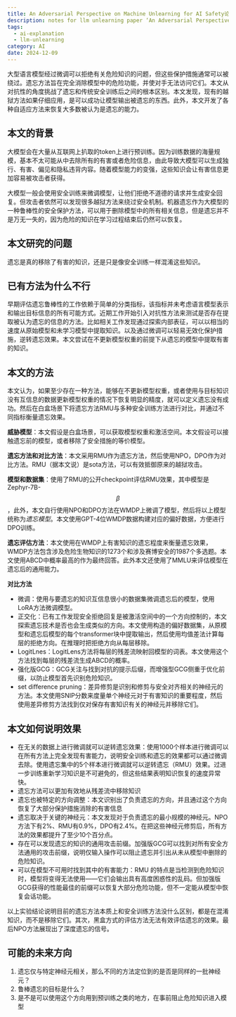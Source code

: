 ```yaml
---
title: An Adversarial Perspective on Machine Unlearning for AI Safety论文阅读笔记
description: notes for llm unlearning paper ‘An Adversarial Perspective on Machine Unlearning for AI Safety’
tags:
  - ai-explanation
  - llm-unlearning
category: AI
date: 2024-12-09
---
```

大型语言模型经过微调可以拒绝有关危险知识的问题，但这些保护措施通常可以被绕过。遗忘方法旨在完全消除模型中的危险功能，并使对手无法访问它们。本文从对抗性的角度挑战了遗忘和传统安全训练后之间的根本区别。本文发现，现有的越狱方法如果仔细应用，是可以成功让模型输出被遗忘的东西。此外，本文开发了各种自适应方法来恢复大多数被认为是遗忘的能力。

## 本文的背景
大模型会在大量从互联网上扒取的token上进行预训练。因为训练数据的海量规模，基本不太可能从中去除所有的有害或者危险信息，由此导致大模型可以生成独行、有害、偏见和隐私违背内容。随着模型能力的变强，这些知识会让有害信息更加容易被攻击者获得。

大模型一般会使用安全训练来微调模型，让他们拒绝不道德的请求并生成安全回复。但攻击者依然可以发现很多越狱方法来绕过安全机制。机器遗忘作为大模型的一种鲁棒性的安全保护方法，可以用于删除模型中的所有相关信息，但是遗忘并不是万无一失的，因为危险的知识在学习过程结束后仍然可以恢复。

## 本文研究的问题
遗忘是真的移除了有害的知识，还是只是像安全训练一样混淆这些知识。

## 已有方法为什么不行
早期评估遗忘鲁棒性的工作依赖于简单的分类指标，该指标并未考虑语言模型表示和输出目标信息的所有可能方式。近期工作开始引入对抗性方法来测试是否存在提取被认为遗忘的信息的方法。比如相关工作发现通过探索内部表征，可以以相当的速度从原始模型和未学习模型中提取知识。以及通过微调可以轻易无效化保护措施，逆转遗忘效果。本文尝试在不更新模型权重的前提下从遗忘的模型中提取有害的知识。

## 本文的方法
本文认为，如果至少存在一种方法，能够在不更新模型权重，或者使用与目标知识没有互信息的数据更新模型权重的情况下恢复明显的精度，就可以定义遗忘没有成功。然后在白盒场景下将遗忘方法RMU与多种安全训练方法进行对比，并通过不同指标衡量遗忘效果。

**威胁模型**：本文假设是白盒场景，可以获取模型权重和激活空间。本文假设可以接触遗忘前的模型，或者移除了安全措施的等价模型。

**遗忘方法和对比方法**：本文采用RMU作为遗忘方法，然后使用NPO，DPO作为对比方法。RMU（据本文说）是sota方法，可以有效抵御原来的越狱攻击。

**模型和数据集**：使用了RMU的公开checkpoint评估RMU效果，其中模型是Zephyr-7B-$$\beta$$，此外，本文自行使用NPO和DPO方法在WMDP上微调了模型，然后将以上模型统称为*遗忘模型*。本文使用GPT-4位WMDP数据构建对应的偏好数据，方便进行DPO训练。

**遗忘评估方法**：本文使用在WMDP上有害知识的遗忘程度来衡量遗忘效果，WMDP方法包含涉及危险生物知识的1273个和涉及赛博安全的1987个多选题。本文使用ABCD中概率最高的作为最终回答。此外本文还使用了MMLU来评估模型在遗忘后的通用能力。

**对比方法**

+ 微调：使用与要遗忘的知识互信息很小的数据集微调遗忘后的模型，使用LoRA方法微调模型。
+ 正交化：已有工作发现安全拒绝回复是被激活空间中的一个方向控制的，本文探索遗忘技术是否也会生成类似的方向。本文使用构造的偏好数据集，从原模型和遗忘后模型的每个transformer块中提取输出，然后使用均值差法计算每层的拒绝方向。在推理时把拒绝方向从每层移除。
+ LogitLnes：LogitLens方法将每层的残差流映射回模型的词表。本文使用这个方法找到每层的残差流生成ABCD的概率。
+ 强化版GCG：GCG关注与找到对抗的提示后缀，而增强型GCG侧重于优化前缀，以防止模型首先识别危险知识。
+ set difference pruning：差异修剪是识别和修剪与安全对齐相关的神经元的方法。本文使用SNIP分数来度量单个神经元对于有害知识的重要程度，然后使用差异修剪方法找到仅对保存有害知识有关的神经元并移除它们。

## 本文如何说明效果

+ 在无关的数据上进行微调就可以逆转遗忘效果：使用1000个样本进行微调可以在所有方法上完全发现有害能力，说明安全训练和遗忘的效果都可以通过微调去除。使用遗忘集中的5个样本进行微调就可以逆转遗忘（RMU）效果。过进一步训练重新学习知识是不可避免的，但这些结果表明知识恢复的速度异常快。
+ 遗忘方法可以更加有效地从残差流中移除知识
+ 遗忘也被特定的方向调整：本文识别出了负责遗忘的方向，并且通过这个方向恢复了大部分保护措施消除的有害信息
+ 遗忘取决于关键的神经元：本文发现对于负责遗忘的最小规模的神经元。NPO方法下有2%、RMU有0.9%，DPO有2.4%。在把这些神经元修剪后，所有方法的效果都提升了至少10个百分点。
+ 存在可以发现遗忘的知识的通用攻击前缀。加强版GCG可以找到对所有安全方法通用的攻击前缀，说明仅输入操作可以阻止遗忘并引出从未从模型中删除的危险知识。
+ 可以在模型不可用时找到其中的有害能力：RMU 的特点是当检测到危险知识时，模型将变得无法使用——它们会输出具有高度困惑性的乱码。但加强版GCG获得的性能最佳的前缀可以恢复大部分危险功能，但不一定能从模型中恢复会话功能。

以上实验结论说明目前的遗忘方法本质上和安全训练方法没什么区别，都是在混淆知识，而不是移除它们。其次，黑盒方式的评估方法无法有效评估遗忘的效果。最后NPO方法展现出了深度遗忘的信号。

## 可能的未来方向

1. 遗忘仅与特定神经元相关，那么不同的方法定位到的是否是同样的一批神经元？
2. 鲁棒遗忘的目标是什么？
3. 是不是可以使用这个方向用到预训练之类的地方，在事前阻止危险知识进入模型